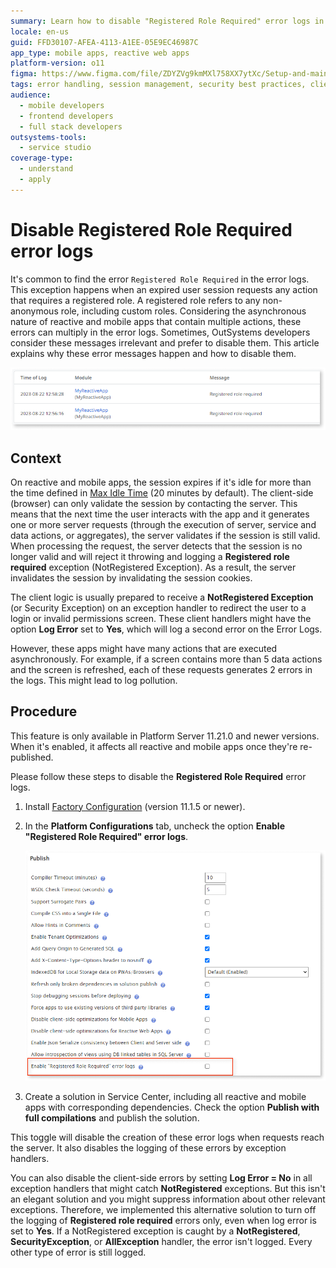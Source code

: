 ```yaml
---
summary: Learn how to disable "Registered Role Required" error logs in OutSystems 11 (O11) for cleaner error management in reactive and mobile apps.
locale: en-us
guid: FFD30107-AFEA-4113-A1EE-05E9EC46987C
app_type: mobile apps, reactive web apps
platform-version: o11
figma: https://www.figma.com/file/ZDYZVg9kmMXl758XX7ytXc/Setup-and-maintain-your-OutSystems-Infrastructure?type=design&node-id=2635%3A724&mode=design&t=PPL7U8XyNSIpuC5w-1
tags: error handling, session management, security best practices, client-server interaction, debugging
audience:
  - mobile developers
  - frontend developers
  - full stack developers
outsystems-tools:
  - service studio
coverage-type:
  - understand
  - apply
---
```


# Disable Registered Role Required error logs

It's common to find the error `Registered Role Required` in the error logs. This exception happens when an expired user session requests any action that requires a registered role. A registered role refers to any non-anonymous role, including custom roles. Considering the asynchronous nature of reactive and mobile apps that contain multiple actions, these errors can multiply in the error logs. Sometimes, OutSystems developers consider these messages irrelevant and prefer to disable them. This article explains why these error messages happen and how to disable them.

![Example of Registered Role Required error messages in the OutSystems error log.](images/disable-registered-role-error-sc.png "Screenshot of the Registered Role Required error in OutSystems logs")

## Context

On reactive and mobile apps, the session expires if it's idle for more than the time defined in [Max Idle Time](../../security/configure-authentication.md) (20 minutes by default). The client-side (browser) can only validate the session by contacting the server. This means that the next time the user interacts with the app and it generates one or more server requests (through the execution of server, service and data actions, or aggregates), the server validates if the session is still valid. When processing the request, the server detects that the session is no longer valid and will reject it throwing and logging a **Registered role required** exception (NotRegistered Exception). As a result, the server invalidates the session by invalidating the session cookies.

The client logic is usually prepared to receive a **NotRegistered Exception** (or Security Exception) on an exception handler to redirect the user to a login or invalid permissions screen. These client handlers might have the option **Log Error** set to **Yes**, which will log a second error on the Error Logs.

However, these apps might have many actions that are executed asynchronously. For example, if a screen contains more than 5 data actions and the screen is refreshed, each of these requests generates 2 errors in the logs. This might lead to log pollution.

## Procedure

<div class="info" markdown="1">

This feature is only available in Platform Server 11.21.0 and newer versions. When it's enabled, it affects all reactive and mobile apps once they're re-published.

</div>

Please follow these steps to disable the **Registered Role Required** error logs.

1. Install [Factory Configuration](https://www.outsystems.com/forge/component-overview/25/factory-configuration) (version 11.1.5 or newer).

1. In the **Platform Configurations** tab, uncheck the option **Enable "Registered Role Required" error logs**.

    ![Screenshot showing the Factory Configuration setting to disable Registered Role Required error logs in OutSystems.](images/disable-registered-role-error.png "Factory Configuration option to disable Registered Role Required error logs")

1. Create a solution in Service Center, including all reactive and mobile apps with corresponding dependencies. Check the option **Publish with full compilations** and publish the solution.

This toggle will disable the creation of these error logs when requests reach the server. It also disables the logging of these errors by exception handlers.

You can also disable the client-side errors by setting **Log Error = No** in all exception handlers that might catch **NotRegistered** exceptions. But this isn't an elegant solution and you might suppress information about other relevant exceptions. Therefore, we implemented this alternative solution to turn off the logging of **Registered role required** errors only, even when log error is set to **Yes**. If a NotRegistered exception is caught by a **NotRegistered**, **SecurityException**, or **AllException** handler, the error isn't logged. Every other type of error is still logged.
